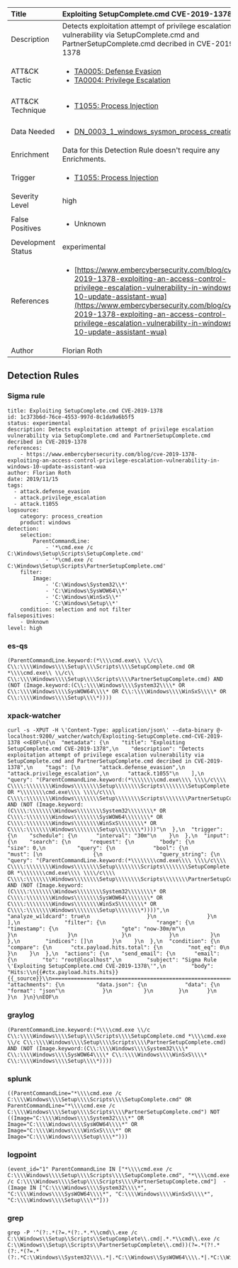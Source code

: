 | Title                | Exploiting SetupComplete.cmd CVE-2019-1378                                                                                                                                                 |
|:---------------------|:------------------------------------------------------------------------------------------------------------------------------------------------------------|
| Description          | Detects exploitation attempt of privilege escalation vulnerability via SetupComplete.cmd and PartnerSetupComplete.cmd decribed in CVE-2019-1378                                                                                                                                           |
| ATT&amp;CK Tactic    |  <ul><li>[TA0005: Defense Evasion](https://attack.mitre.org/tactics/TA0005)</li><li>[TA0004: Privilege Escalation](https://attack.mitre.org/tactics/TA0004)</li></ul>  |
| ATT&amp;CK Technique | <ul><li>[T1055: Process Injection](https://attack.mitre.org/techniques/T1055)</li></ul>  |
| Data Needed          | <ul><li>[DN_0003_1_windows_sysmon_process_creation](../Data_Needed/DN_0003_1_windows_sysmon_process_creation.md)</li></ul>  |
| Enrichment           |  Data for this Detection Rule doesn't require any Enrichments.  |
| Trigger              | <ul><li>[T1055: Process Injection](../Triggers/T1055.md)</li></ul>  |
| Severity Level       | high |
| False Positives      | <ul><li>Unknown</li></ul>  |
| Development Status   | experimental |
| References           | <ul><li>[https://www.embercybersecurity.com/blog/cve-2019-1378-exploiting-an-access-control-privilege-escalation-vulnerability-in-windows-10-update-assistant-wua](https://www.embercybersecurity.com/blog/cve-2019-1378-exploiting-an-access-control-privilege-escalation-vulnerability-in-windows-10-update-assistant-wua)</li></ul>  |
| Author               | Florian Roth |


## Detection Rules

### Sigma rule

```
title: Exploiting SetupComplete.cmd CVE-2019-1378
id: 1c373b6d-76ce-4553-997d-8c1da9a6b5f5
status: experimental
description: Detects exploitation attempt of privilege escalation vulnerability via SetupComplete.cmd and PartnerSetupComplete.cmd decribed in CVE-2019-1378 
references:
    - https://www.embercybersecurity.com/blog/cve-2019-1378-exploiting-an-access-control-privilege-escalation-vulnerability-in-windows-10-update-assistant-wua
author: Florian Roth
date: 2019/11/15
tags:
  - attack.defense_evasion
  - attack.privilege_escalation
  - attack.t1055
logsource:
    category: process_creation
    product: windows
detection:
    selection:
        ParentCommandLine: 
            - '*\cmd.exe /c C:\Windows\Setup\Scripts\SetupComplete.cmd'
            - '*\cmd.exe /c C:\Windows\Setup\Scripts\PartnerSetupComplete.cmd'
    filter:
        Image: 
            - 'C:\Windows\System32\\*'
            - 'C:\Windows\SysWOW64\\*'
            - 'C:\Windows\WinSxS\\*'
            - 'C:\Windows\Setup\\*'
    condition: selection and not filter
falsepositives:
    - Unknown
level: high

```





### es-qs
    
```
(ParentCommandLine.keyword:(*\\\\cmd.exe\\ \\/c\\ C\\:\\\\Windows\\\\Setup\\\\Scripts\\\\SetupComplete.cmd OR *\\\\cmd.exe\\ \\/c\\ C\\:\\\\Windows\\\\Setup\\\\Scripts\\\\PartnerSetupComplete.cmd) AND (NOT (Image.keyword:(C\\:\\\\Windows\\\\System32\\\\* OR C\\:\\\\Windows\\\\SysWOW64\\\\* OR C\\:\\\\Windows\\\\WinSxS\\\\* OR C\\:\\\\Windows\\\\Setup\\\\*))))
```


### xpack-watcher
    
```
curl -s -XPUT -H \'Content-Type: application/json\' --data-binary @- localhost:9200/_watcher/watch/Exploiting-SetupComplete.cmd-CVE-2019-1378 <<EOF\n{\n  "metadata": {\n    "title": "Exploiting SetupComplete.cmd CVE-2019-1378",\n    "description": "Detects exploitation attempt of privilege escalation vulnerability via SetupComplete.cmd and PartnerSetupComplete.cmd decribed in CVE-2019-1378",\n    "tags": [\n      "attack.defense_evasion",\n      "attack.privilege_escalation",\n      "attack.t1055"\n    ],\n    "query": "(ParentCommandLine.keyword:(*\\\\\\\\cmd.exe\\\\ \\\\/c\\\\ C\\\\:\\\\\\\\Windows\\\\\\\\Setup\\\\\\\\Scripts\\\\\\\\SetupComplete.cmd OR *\\\\\\\\cmd.exe\\\\ \\\\/c\\\\ C\\\\:\\\\\\\\Windows\\\\\\\\Setup\\\\\\\\Scripts\\\\\\\\PartnerSetupComplete.cmd) AND (NOT (Image.keyword:(C\\\\:\\\\\\\\Windows\\\\\\\\System32\\\\\\\\* OR C\\\\:\\\\\\\\Windows\\\\\\\\SysWOW64\\\\\\\\* OR C\\\\:\\\\\\\\Windows\\\\\\\\WinSxS\\\\\\\\* OR C\\\\:\\\\\\\\Windows\\\\\\\\Setup\\\\\\\\*))))"\n  },\n  "trigger": {\n    "schedule": {\n      "interval": "30m"\n    }\n  },\n  "input": {\n    "search": {\n      "request": {\n        "body": {\n          "size": 0,\n          "query": {\n            "bool": {\n              "must": [\n                {\n                  "query_string": {\n                    "query": "(ParentCommandLine.keyword:(*\\\\\\\\cmd.exe\\\\ \\\\/c\\\\ C\\\\:\\\\\\\\Windows\\\\\\\\Setup\\\\\\\\Scripts\\\\\\\\SetupComplete.cmd OR *\\\\\\\\cmd.exe\\\\ \\\\/c\\\\ C\\\\:\\\\\\\\Windows\\\\\\\\Setup\\\\\\\\Scripts\\\\\\\\PartnerSetupComplete.cmd) AND (NOT (Image.keyword:(C\\\\:\\\\\\\\Windows\\\\\\\\System32\\\\\\\\* OR C\\\\:\\\\\\\\Windows\\\\\\\\SysWOW64\\\\\\\\* OR C\\\\:\\\\\\\\Windows\\\\\\\\WinSxS\\\\\\\\* OR C\\\\:\\\\\\\\Windows\\\\\\\\Setup\\\\\\\\*))))",\n                    "analyze_wildcard": true\n                  }\n                }\n              ],\n              "filter": {\n                "range": {\n                  "timestamp": {\n                    "gte": "now-30m/m"\n                  }\n                }\n              }\n            }\n          }\n        },\n        "indices": []\n      }\n    }\n  },\n  "condition": {\n    "compare": {\n      "ctx.payload.hits.total": {\n        "not_eq": 0\n      }\n    }\n  },\n  "actions": {\n    "send_email": {\n      "email": {\n        "to": "root@localhost",\n        "subject": "Sigma Rule \'Exploiting SetupComplete.cmd CVE-2019-1378\'",\n        "body": "Hits:\\n{{#ctx.payload.hits.hits}}{{_source}}\\n================================================================================\\n{{/ctx.payload.hits.hits}}",\n        "attachments": {\n          "data.json": {\n            "data": {\n              "format": "json"\n            }\n          }\n        }\n      }\n    }\n  }\n}\nEOF\n
```


### graylog
    
```
(ParentCommandLine.keyword:(*\\\\cmd.exe \\/c C\\:\\\\Windows\\\\Setup\\\\Scripts\\\\SetupComplete.cmd *\\\\cmd.exe \\/c C\\:\\\\Windows\\\\Setup\\\\Scripts\\\\PartnerSetupComplete.cmd) AND (NOT (Image.keyword:(C\\:\\\\Windows\\\\System32\\\\* C\\:\\\\Windows\\\\SysWOW64\\\\* C\\:\\\\Windows\\\\WinSxS\\\\* C\\:\\\\Windows\\\\Setup\\\\*))))
```


### splunk
    
```
((ParentCommandLine="*\\\\cmd.exe /c C:\\\\Windows\\\\Setup\\\\Scripts\\\\SetupComplete.cmd" OR ParentCommandLine="*\\\\cmd.exe /c C:\\\\Windows\\\\Setup\\\\Scripts\\\\PartnerSetupComplete.cmd") NOT ((Image="C:\\\\Windows\\\\System32\\\\*" OR Image="C:\\\\Windows\\\\SysWOW64\\\\*" OR Image="C:\\\\Windows\\\\WinSxS\\\\*" OR Image="C:\\\\Windows\\\\Setup\\\\*")))
```


### logpoint
    
```
(event_id="1" ParentCommandLine IN ["*\\\\cmd.exe /c C:\\\\Windows\\\\Setup\\\\Scripts\\\\SetupComplete.cmd", "*\\\\cmd.exe /c C:\\\\Windows\\\\Setup\\\\Scripts\\\\PartnerSetupComplete.cmd"]  -(Image IN ["C:\\\\Windows\\\\System32\\\\*", "C:\\\\Windows\\\\SysWOW64\\\\*", "C:\\\\Windows\\\\WinSxS\\\\*", "C:\\\\Windows\\\\Setup\\\\*"]))
```


### grep
    
```
grep -P '^(?:.*(?=.*(?:.*.*\\cmd\\.exe /c C:\\Windows\\Setup\\Scripts\\SetupComplete\\.cmd|.*.*\\cmd\\.exe /c C:\\Windows\\Setup\\Scripts\\PartnerSetupComplete\\.cmd))(?=.*(?!.*(?:.*(?=.*(?:.*C:\\Windows\\System32\\\\.*|.*C:\\Windows\\SysWOW64\\\\.*|.*C:\\Windows\\WinSxS\\\\.*|.*C:\\Windows\\Setup\\\\.*))))))'
```



